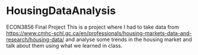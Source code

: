 # HousingDataAnalysis
ECON3856 Final Project
This is a project where I had to take data from https://www.cmhc-schl.gc.ca/en/professionals/housing-markets-data-and-research/housing-data/
and analyse some trends in the housing market and talk about them using what we learned in class.
